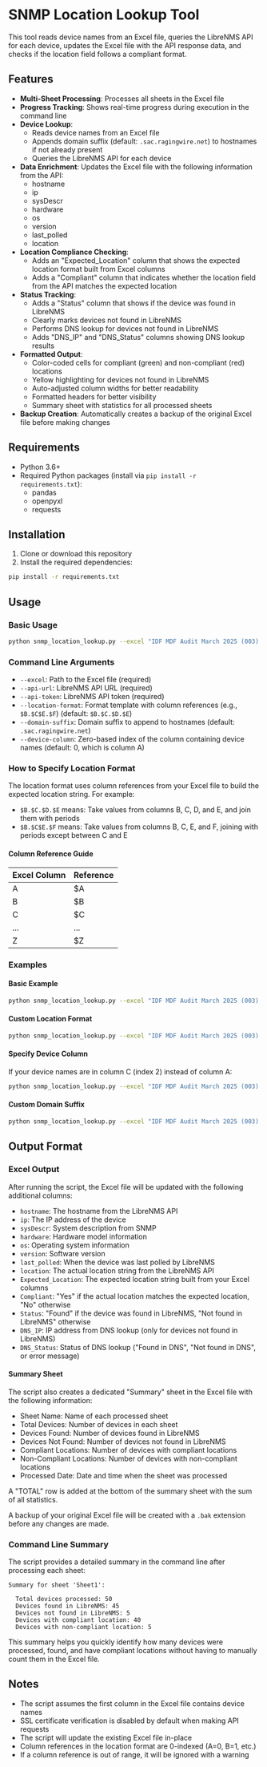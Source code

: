 # SNMP Location Lookup Tool

This tool reads device names from an Excel file, queries the LibreNMS API for each device, updates the Excel file with the API response data, and checks if the location field follows a compliant format.

## Features

- **Multi-Sheet Processing**: Processes all sheets in the Excel file
- **Progress Tracking**: Shows real-time progress during execution in the command line
- **Device Lookup**: 
  - Reads device names from an Excel file
  - Appends domain suffix (default: `.sac.ragingwire.net`) to hostnames if not already present
  - Queries the LibreNMS API for each device
- **Data Enrichment**: Updates the Excel file with the following information from the API:
  - hostname
  - ip
  - sysDescr
  - hardware
  - os
  - version
  - last_polled
  - location
- **Location Compliance Checking**:
  - Adds an "Expected_Location" column that shows the expected location format built from Excel columns
  - Adds a "Compliant" column that indicates whether the location field from the API matches the expected location
- **Status Tracking**:
  - Adds a "Status" column that shows if the device was found in LibreNMS
  - Clearly marks devices not found in LibreNMS
  - Performs DNS lookup for devices not found in LibreNMS
  - Adds "DNS_IP" and "DNS_Status" columns showing DNS lookup results
- **Formatted Output**:
  - Color-coded cells for compliant (green) and non-compliant (red) locations
  - Yellow highlighting for devices not found in LibreNMS
  - Auto-adjusted column widths for better readability
  - Formatted headers for better visibility
  - Summary sheet with statistics for all processed sheets
- **Backup Creation**: Automatically creates a backup of the original Excel file before making changes

## Requirements

- Python 3.6+
- Required Python packages (install via `pip install -r requirements.txt`):
  - pandas
  - openpyxl
  - requests

## Installation

1. Clone or download this repository
2. Install the required dependencies:

```bash
pip install -r requirements.txt
```

## Usage

### Basic Usage

```bash
python snmp_location_lookup.py --excel "IDF MDF Audit March 2025 (003).xlsx" --api-url "https://10.1.0.183" --api-token "your-api-token"
```

### Command Line Arguments

- `--excel`: Path to the Excel file (required)
- `--api-url`: LibreNMS API URL (required)
- `--api-token`: LibreNMS API token (required)
- `--location-format`: Format template with column references (e.g., `$B.$C$E.$F`) (default: `$B.$C.$D.$E`)
- `--domain-suffix`: Domain suffix to append to hostnames (default: `.sac.ragingwire.net`)
- `--device-column`: Zero-based index of the column containing device names (default: 0, which is column A)

### How to Specify Location Format

The location format uses column references from your Excel file to build the expected location string. For example:

- `$B.$C.$D.$E` means: Take values from columns B, C, D, and E, and join them with periods
- `$B.$C$E.$F` means: Take values from columns B, C, E, and F, joining with periods except between C and E

#### Column Reference Guide

| Excel Column | Reference |
|--------------|----------|
| A            | $A       |
| B            | $B       |
| C            | $C       |
| ...          | ...      |
| Z            | $Z       |

### Examples

#### Basic Example

```bash
python snmp_location_lookup.py --excel "IDF MDF Audit March 2025 (003).xlsx" --api-url "https://10.1.0.183" --api-token "56edba407b43647ec53db30320e64303"
```

#### Custom Location Format

```bash
python snmp_location_lookup.py --excel "IDF MDF Audit March 2025 (003).xlsx" --api-url "https://10.1.0.183" --api-token "56edba407b43647ec53db30320e64303" --location-format "$B.$C$E.$F"
```

#### Specify Device Column

If your device names are in column C (index 2) instead of column A:

```bash
python snmp_location_lookup.py --excel "IDF MDF Audit March 2025 (003).xlsx" --api-url "https://10.1.0.183" --api-token "56edba407b43647ec53db30320e64303" --device-column 2
```

#### Custom Domain Suffix

```bash
python snmp_location_lookup.py --excel "IDF MDF Audit March 2025 (003).xlsx" --api-url "https://10.1.0.183" --api-token "56edba407b43647ec53db30320e64303" --domain-suffix ".example.com"
```

## Output Format

### Excel Output

After running the script, the Excel file will be updated with the following additional columns:

- `hostname`: The hostname from the LibreNMS API
- `ip`: The IP address of the device
- `sysDescr`: System description from SNMP
- `hardware`: Hardware model information
- `os`: Operating system information
- `version`: Software version
- `last_polled`: When the device was last polled by LibreNMS
- `location`: The actual location string from the LibreNMS API
- `Expected_Location`: The expected location string built from your Excel columns
- `Compliant`: "Yes" if the actual location matches the expected location, "No" otherwise
- `Status`: "Found" if the device was found in LibreNMS, "Not found in LibreNMS" otherwise
- `DNS_IP`: IP address from DNS lookup (only for devices not found in LibreNMS)
- `DNS_Status`: Status of DNS lookup ("Found in DNS", "Not found in DNS", or error message)

#### Summary Sheet

The script also creates a dedicated "Summary" sheet in the Excel file with the following information:

- Sheet Name: Name of each processed sheet
- Total Devices: Number of devices in each sheet
- Devices Found: Number of devices found in LibreNMS
- Devices Not Found: Number of devices not found in LibreNMS
- Compliant Locations: Number of devices with compliant locations
- Non-Compliant Locations: Number of devices with non-compliant locations
- Processed Date: Date and time when the sheet was processed

A "TOTAL" row is added at the bottom of the summary sheet with the sum of all statistics.

A backup of your original Excel file will be created with a `.bak` extension before any changes are made.

### Command Line Summary

The script provides a detailed summary in the command line after processing each sheet:

```
Summary for sheet 'Sheet1':

  Total devices processed: 50
  Devices found in LibreNMS: 45
  Devices not found in LibreNMS: 5
  Devices with compliant location: 40
  Devices with non-compliant location: 5
```

This summary helps you quickly identify how many devices were processed, found, and have compliant locations without having to manually count them in the Excel file.

## Notes

- The script assumes the first column in the Excel file contains device names
- SSL certificate verification is disabled by default when making API requests
- The script will update the existing Excel file in-place
- Column references in the location format are 0-indexed (A=0, B=1, etc.)
- If a column reference is out of range, it will be ignored with a warning
